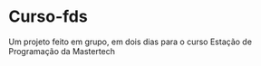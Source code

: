# Curso-fds
Um projeto feito em grupo, em dois dias para o curso Estação de Programação da Mastertech
